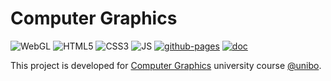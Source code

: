 # Computer Graphics

![WebGL](https://img.shields.io/badge/WebGL-990000.svg?style=flat&logo=WebGL&logoColor=white)
![HTML5](https://img.shields.io/badge/HTML5-E34F26.svg?style=flat&logo=HTML5&logoColor=white)
![CSS3](https://img.shields.io/badge/CSS3-1572B6.svg?style=flat&logo=CSS3&logoColor=white)
![JS](https://img.shields.io/badge/JavaScript-F7DF1E.svg?style=flat&logo=JavaScript&logoColor=black)
[![github-pages](https://img.shields.io/badge/GitHub%20Pages-222222.svg?style=flat&logo=GitHub-Pages&logoColor=white)](https://micheledinelli.github.io/where-i-wrote-this)
[![doc](https://img.shields.io/badge/Go%20to%20documentation-121212?style=flat)](https://micheledinelli.github.io/where-i-wrote-this/doc)

This project is developed for [Computer Graphics](https://www.unibo.it/it/studiare/dottorati-master-specializzazioni-e-altra-formazione/insegnamenti/insegnamento/2023/479028) university course [@unibo](https://www.unibo.it/it).
